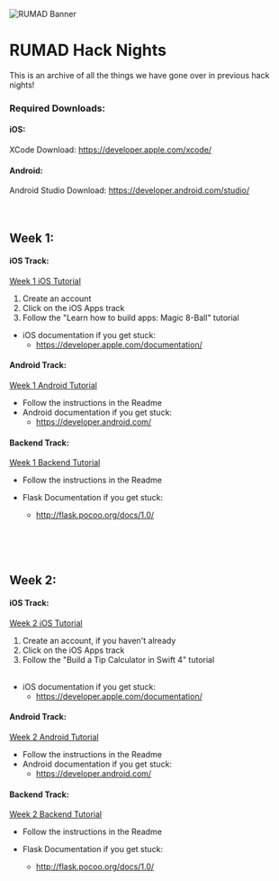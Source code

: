 ![RUMAD Banner](https://rumad.club/assets/images/cover.png)
# RUMAD Hack Nights
This is an archive of all the things we have gone over in previous hack nights!

### Required Downloads:
#### iOS:
XCode Download: https://developer.apple.com/xcode/
 #### Android:
Android Studio Download: https://developer.android.com/studio/
<br /> <br /> <br />


## Week 1:

#### iOS Track: 
[Week 1 iOS Tutorial](www.makeschool.com/academy) <br /> 
1. Create an account
2. Click on the iOS Apps track
3. Follow the "Learn how to build apps: Magic 8-Ball" tutorial
* iOS documentation if you get stuck:
  - https://developer.apple.com/documentation/
 
#### Android Track: 
[Week 1 Android Tutorial](https://github.com/RutgersMobileApplicationDevelopment/F2018-HackNight-Android/tree/master/(01)%20Hello%20World) <br />
* Follow the instructions in the Readme
* Android documentation if you get stuck:
  - https://developer.android.com/

#### Backend Track:
[Week 1 Backend Tutorial](https://github.com/RutgersMobileApplicationDevelopment/F2018-HackNight-Backend/tree/master/Week1) <br />
* Follow the instructions in the Readme
* Flask Documentation if you get stuck:
  - http://flask.pocoo.org/docs/1.0/
  
  <br /> <br /> <br />

## Week 2:

#### iOS Track: 
[Week 2 iOS Tutorial](www.makeschool.com/academy) <br /> 
1. Create an account, if you haven't already
2. Click on the iOS Apps track
3. Follow the "Build a Tip Calculator in Swift 4" tutorial <br /> <br />
* iOS documentation if you get stuck:
  - https://developer.apple.com/documentation/
 
#### Android Track: 
[Week 2 Android Tutorial](https://github.com/RutgersMobileApplicationDevelopment/F2018-HackNight-Android/tree/master/(02)%20Tip%20Calculator) <br />
* Follow the instructions in the Readme
* Android documentation if you get stuck:
  - https://developer.android.com/

#### Backend Track:
[Week 2 Backend Tutorial](https://github.com/RutgersMobileApplicationDevelopment/F2018-HackNight-Backend/tree/master/Week1) <br />
* Follow the instructions in the Readme
* Flask Documentation if you get stuck:
  - http://flask.pocoo.org/docs/1.0/
  
  <br /> <br /> <br />
